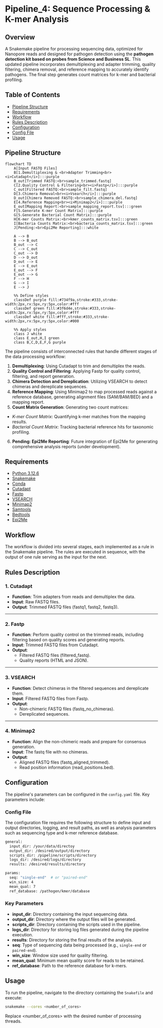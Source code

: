 # Pipeline_4: Sequence Processing & K-mer Analysis

## Overview

A Snakemake pipeline for processing sequencing data, optimized for Nanopore reads and designed for pathogen detection using the **pathogen detection kit based on probes from Science and Business SL**. This updated pipeline incorporates demultiplexing and adapter trimming, quality filtering, chimera removal, and reference mapping to accurately identify pathogens. The final step generates count matrices for k-mer and bacterial profiling.

## Table of Contents

- [Pipeline Structure](#pipeline-structure)
- [Requirements](#requirements)
- [Workflow](#workflow)
- [Rules Description](#rules-description)
- [Configuration](#configuration)
- [Config File](#config-file)
- [Usage](#usage)

## Pipeline Structure


```mermaid
flowchart TD
    A[Input FASTQ Files]
    B[1.Demultiplexing & <br>Adapter Trimming<br><i>Cutadapt</i>]:::purple
    B_out[Trimmed FASTQ:<br>sample_trimmed.fastq]
    C[2.Quality Control & Filtering<br><i>Fastp</i>]:::purple
    C_out[Filtered FASTQ:<br>sample_filt.fastq]
    D[3.Chimera Removal<br><i>Vsearch</i>]:::purple
    D_out[Chimera Removed FASTQ:<br>sample_chimera_del.fastq]
    E[4.Reference Mapping<br><i>Minimap2</i>]:::purple
    E_out[Mapping Report:<br>sample_mapping_report.tsv]:::green
    F[5.Generate K-mer Count Matrix]:::purple
    G[5.Generate Bacterial Count Matrix]:::purple
    H[K-mer Counts Matrix:<br>kmer_counts_matrix.tsv]:::green
    I[Bacteria Counts Matrix:<br>bacteria_counts_matrix.tsv]:::green
    J[Pending:<br>Epi2Me Reporting]:::white

    A --> B
    B --> B_out
    B_out --> C
    C --> C_out
    C_out --> D
    D --> D_out
    D_out --> E
    E --> E_out
    E_out --> F
    E_out --> G
    F --> H
    G --> I
    E --> J

    %% Define styles
    classDef purple fill:#734f9a,stroke:#333,stroke-width:2px,rx:5px,ry:5px,color:#fff
    classDef green fill:#3f6d4e,stroke:#333,stroke-width:2px,rx:5px,ry:5px,color:#fff
    classDef white fill:#fff,stroke:#333,stroke-width:2px,rx:5px,ry:5px,color:#000

    %% Apply styles
    class J white
    class E_out,H,I green
    class B,C,D,E,F,G purple
```

The pipeline consists of interconnected rules that handle different stages of the data processing workflow:

1. **Demultiplexing**: Using Cutadapt to trim and demultiplex the reads.
2. **Quality Control and Filtering**: Applying Fastp for quality control, filtering, and report generation.
3. **Chimera Detection and Dereplication**: Utilizing VSEARCH to detect chimeras and dereplicate sequences.
4. **Reference Mapping**: Using Minimap2 to map processed reads against a reference database, generating alignment files (SAM/BAM/BED) and a mapping report.
5. **Count Matrix Generation**: Generating two count matrices:
- *K-mer Count Matrix*: Quantifying k-mer matches from the mapping results.
- *Bacterial Count Matrix*: Tracking bacterial reference hits for taxonomic profiling.
6. **Pending: Epi2Me Reporting**: Future integration of Epi2Me for generating comprehensive analysis reports (under development).

## Requirements

- [Python 3.12.6](https://www.python.org/downloads/release/python-3126/)
- [Snakemake](https://snakemake.readthedocs.io/en/stable/)
- [Conda](https://docs.conda.io/projects/conda/en/latest/user-guide/install/index.html)
- [Cutadapt](https://cutadapt.readthedocs.io/en/stable/)
- [Fastp](https://github.com/OpenGene/fastp)
- [VSEARCH](https://github.com/torognes/vsearch)
- [Minimap2](https://github.com/lh3/minimap2)
- [Samtools](http://www.htslib.org/)
- [Bedtools](https://bedtools.readthedocs.io/en/latest/)
- [Epi2Me](https://github.com/epi2me-labs)


## Workflow

The workflow is divided into several stages, each implemented as a rule in the Snakemake pipeline. The rules are executed in sequence, with the output of one rule serving as the input for the next.

## Rules Description

### 1. Cutadapt

- **Function**: Trim adapters from reads and demultiplex the data.
- **Input**: Raw FASTQ files.
- **Output**: Trimmed FASTQ files (fastq1, fastq2, fastq3).

---

### 2. Fastp

- **Function**: Perform quality control on the trimmed reads, including filtering based on quality scores and generating reports.
- **Input**: Trimmed FASTQ files from Cutadapt.
- **Output**: 
  - Filtered FASTQ files (filtered_fastq).
  - Quality reports (HTML and JSON).

---

### 3. VSEARCH

- **Function**: Detect chimeras in the filtered sequences and dereplicate them.
- **Input**: Filtered FASTQ files from Fastp.
- **Output**: 
  - Non-chimeric FASTQ files (fastq_no_chimeras).
  - Dereplicated sequences.

---

### 4. Minimap2

- **Function**: Align the non-chimeric reads and prepare for consensus generation.
- **Input**: The fastq file with no chimeras.
- **Output**: 
  - Aligned FASTQ files (fastq_aligned_trimmed).
  - Read position information (read_positions.bed).

## Configuration

The pipeline's parameters can be configured in the `config.yaml` file. Key parameters include:

### Config File

The configuration file requires the following structure to define input and output directories, logging, and result paths, as well as analysis parameters such as sequencing type and k-mer reference database.

```bash
general:
  input_dir: /your/data/directoy
  output_dir: /desired/output/directory
  scripts_dir: /pipeline/scripts/directory
  logs_dir: /desired/logs/directory
  results: /desired/results/directory

params:
  seq: "single-end"  # or "paired-end"
  win_size: 4
  mean_qual: 7
  ref_database: /pathogen/kmer/database
```
### Key Parameters

- **input_dir**: Directory containing the input sequencing data.
- **output_dir**: Directory where the output files will be generated.
- **scripts_dir**: Directory containing the scripts used in the pipeline.
- **logs_dir**: Directory for storing log files generated during the pipeline execution.
- **results**: Directory for storing the final results of the analysis.
- **seq**: Type of sequencing data being processed (e.g., `single-end` or `paired-end`).
- **win_size**: Window size used for quality filtering.
- **mean_qual**: Minimum mean quality score for reads to be retained.
- **ref_database**: Path to the reference database for k-mers.

## Usage

To run the pipeline, navigate to the directory containing the `Snakefile` and execute:

```bash
snakemake --cores <number_of_cores>
```
Replace <number_of_cores> with the desired number of processing threads.


